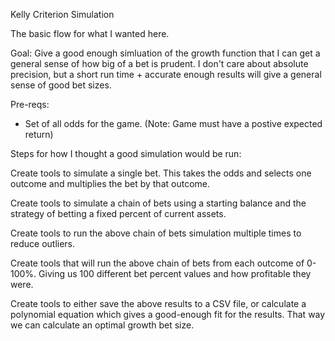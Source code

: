 Kelly Criterion Simulation

The basic flow for what I wanted here.

Goal:
Give a good enough simluation of the growth function that I can get a general sense of how big of a bet is prudent. I don't care about absolute precision, but a short run time + accurate enough results will give a general sense of good bet sizes.

Pre-reqs:
* Set of all odds for the game. (Note: Game must have a postive expected return)

Steps for how I thought a good simulation would be run:

Create tools to simulate a single bet. This takes the odds and selects one outcome and multiplies the bet by that outcome.

Create tools to simulate a chain of bets using a starting balance and the strategy of betting a fixed percent of current assets.

Create tools to run the above chain of bets simulation multiple times to reduce outliers.

Create tools that will run the above chain of bets from each outcome of 0-100%. Giving us 100 different bet percent values and how profitable they were.

Create tools to either save the above results to a CSV file, or calculate a polynomial equation which gives a good-enough fit for the results. That way we can calculate an optimal growth bet size.
